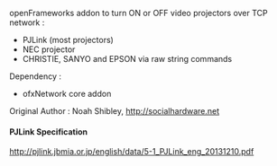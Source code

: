 openFrameworks addon to turn ON or OFF video projectors over TCP network :

- PJLink (most projectors)
- NEC projector
- CHRISTIE, SANYO and EPSON via raw string commands

Dependency : 
- ofxNetwork core addon

Original Author  : Noah Shibley, http://socialhardware.net                       

#### PJLink Specification

http://pjlink.jbmia.or.jp/english/data/5-1_PJLink_eng_20131210.pdf
